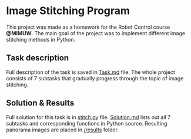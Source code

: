 # Image Stitching Program

This project was made as a homework for the Robot Control course **@MIMUW**. The main goal of the project was to implement different image stitching methods in Python.

## Task description

Full description of the task is saved in [Task.md](./Task.md) file. The whole project consists of 7 subtasks that gradually progress through the topic of image stitching.

## Solution & Results

Full solution for this task is in [stitch.py](./stitch.py) file. [Solution.md](./Solution.md) lists out all 7 subtasks and corresponding functions in Python source. Resulting panorama images are placed in [/results](./results/) folder.